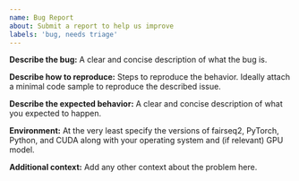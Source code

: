 ```yaml
---
name: Bug Report
about: Submit a report to help us improve
labels: 'bug, needs triage'
---
```


**Describe the bug:**
A clear and concise description of what the bug is.

**Describe how to reproduce:**
Steps to reproduce the behavior. Ideally attach a minimal code sample to
reproduce the described issue.

**Describe the expected behavior:**
A clear and concise description of what you expected to happen.

**Environment:**
At the very least specify the versions of fairseq2, PyTorch, Python, and CUDA
along with your operating system and (if relevant) GPU model.

**Additional context:**
Add any other context about the problem here.
